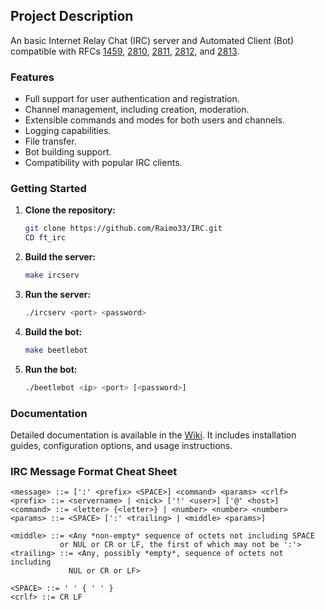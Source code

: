 ## Project Description

An basic Internet Relay Chat (IRC) server and Automated Client (Bot) compatible with RFCs [1459](https://tools.ietf.org/html/rfc1459), [2810](https://tools.ietf.org/html/rfc2810), [2811](https://tools.ietf.org/html/rfc2811), [2812](https://tools.ietf.org/html/rfc), and [2813](https://tools.ietf.org/html/rfc2813).

### Features

- Full support for user authentication and registration.
- Channel management, including creation, moderation.
- Extensible commands and modes for both users and channels.
- Logging capabilities.
- File transfer.
- Bot building support.
- Compatibility with popular IRC clients.

### Getting Started

1. **Clone the repository:**
    ```sh
    git clone https://github.com/Raimo33/IRC.git
    CD ft_irc
    ```

2. **Build the server:**
    ```sh
    make ircserv
    ```

3. **Run the server:**
    ```sh
    ./ircserv <port> <password>
    ```
4. **Build the bot:**
    ```sh
    make beetlebot
    ```
3. **Run the bot:**
    ```sh
    ./beetlebot <ip> <port> [<password>]
    ```

### Documentation

Detailed documentation is available in the [Wiki](https://github.com/Raimo33/IRC/wiki). It includes installation guides, configuration options, and usage instructions.

### IRC Message Format Cheat Sheet

```plaintext
<message> ::= [':' <prefix> <SPACE>] <command> <params> <crlf>
<prefix> ::= <servername> | <nick> ['!' <user>] ['@' <host>]
<command> ::= <letter> {<letter>} | <number> <number> <number>
<params> ::= <SPACE> [':' <trailing> | <middle> <params>]

<middle> ::= <Any *non-empty* sequence of octets not including SPACE
           or NUL or CR or LF, the first of which may not be ':'>
<trailing> ::= <Any, possibly *empty*, sequence of octets not including
             NUL or CR or LF>

<SPACE> ::= ' ' { ' ' }
<crlf> ::= CR LF
